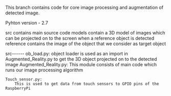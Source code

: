 This branch contains code for core image processing and augmentation of detected image.

Pyhton version - 2.7 

src contains main source code
models contain a 3D model of images which can be projected on to the screen when a reference object is detected reference contains the image of the object that we consider as target object

src------
	ob_load.py:
		object loader is used as an import in Augmented_Reality.py to get the 3D object projected on to the detected image
	Augmented_Reality.py:
		This module consists of main code which runs our image processing algorithm
	
	Touch_sensor.py:
		This is used to get data from touch sensors to GPIO pins of the RaspberryPi

